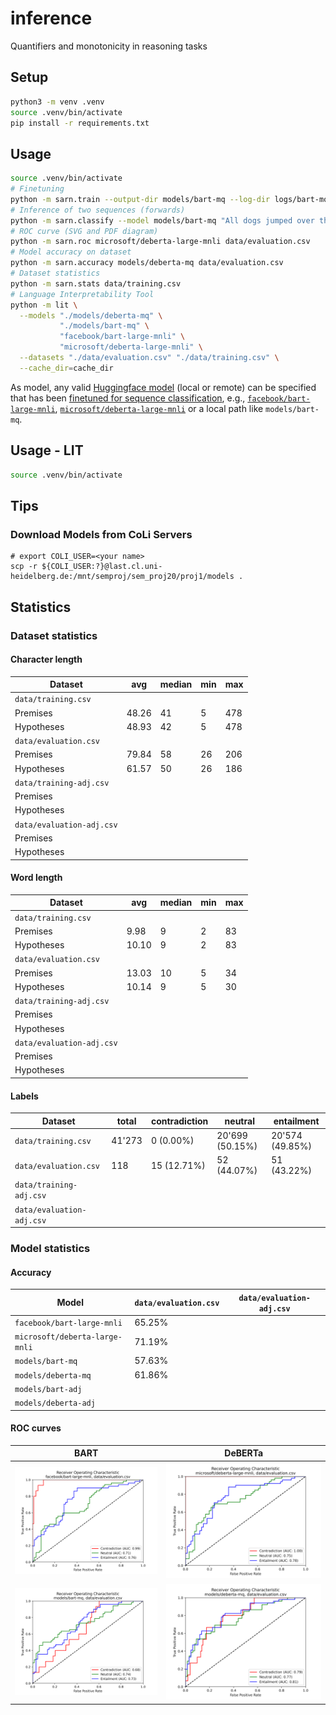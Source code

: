 # inference

Quantifiers and monotonicity in reasoning tasks

## Setup

```sh
python3 -m venv .venv
source .venv/bin/activate
pip install -r requirements.txt
```

## Usage

```sh
source .venv/bin/activate
# Finetuning
python -m sarn.train --output-dir models/bart-mq --log-dir logs/bart-mq facebook/bart-large-mnli data/training.csv
# Inference of two sequences (forwards)
python -m sarn.classify --model models/bart-mq "All dogs jumped over the fence." "Some small dogs jumped over the fence."
# ROC curve (SVG and PDF diagram)
python -m sarn.roc microsoft/deberta-large-mnli data/evaluation.csv
# Model accuracy on dataset
python -m sarn.accuracy models/deberta-mq data/evaluation.csv
# Dataset statistics
python -m sarn.stats data/training.csv
# Language Interpretability Tool
python -m lit \
  --models "./models/deberta-mq" \
           "./models/bart-mq" \
           "facebook/bart-large-mnli" \
           "microsoft/deberta-large-mnli" \
  --datasets "./data/evaluation.csv" "./data/training.csv" \
  --cache_dir=cache_dir
```

As model, any valid [Huggingface model](https://huggingface.co/transformers/pretrained_models.html) (local or remote) can be specified that has been [finetuned for sequence classification](https://huggingface.co/models?pipeline_tag=text-classification), e.g., [`facebook/bart-large-mnli`](https://huggingface.co/facebook/bart-large-mnli), [`microsoft/deberta-large-mnli`](https://huggingface.co/microsoft/deberta-large-mnli) or a local path like `models/bart-mq`.

## Usage - LIT

```sh
source .venv/bin/activate
```

## Tips

### Download Models from CoLi Servers

```
# export COLI_USER=<your name>
scp -r ${COLI_USER:?}@last.cl.uni-heidelberg.de:/mnt/semproj/sem_proj20/proj1/models .
```

## Statistics

### Dataset statistics

#### Character length

| Dataset                   | avg   | median | min | max |
| ------------------------- | ----- | ------ | --- | --- |
| `data/training.csv`       |
| Premises                  | 48.26 | 41     | 5   | 478 |
| Hypotheses                | 48.93 | 42     | 5   | 478 |
| `data/evaluation.csv`     |
| Premises                  | 79.84 | 58     | 26  | 206 |
| Hypotheses                | 61.57 | 50     | 26  | 186 |
| `data/training-adj.csv`   |
| Premises                  |       |        |     |     |
| Hypotheses                |       |        |     |     |
| `data/evaluation-adj.csv` |
| Premises                  |       |        |     |     |
| Hypotheses                |       |        |     |     |

#### Word length

| Dataset                   | avg   | median | min | max |
| ------------------------- | ----- | ------ | --- | --- |
| `data/training.csv`       |
| Premises                  | 9.98  | 9      | 2   | 83  |
| Hypotheses                | 10.10 | 9      | 2   | 83  |
| `data/evaluation.csv`     |
| Premises                  | 13.03 | 10     | 5   | 34  |
| Hypotheses                | 10.14 | 9      | 5   | 30  |
| `data/training-adj.csv`   |
| Premises                  |       |        |     |     |
| Hypotheses                |       |        |     |     |
| `data/evaluation-adj.csv` |
| Premises                  |       |        |     |     |
| Hypotheses                |       |        |     |     |

#### Labels

| Dataset                   | total  | contradiction | neutral         | entailment      |
| ------------------------- | ------ | ------------- | --------------- | --------------- |
| `data/training.csv`       | 41'273 | 0 (0.00%)     | 20'699 (50.15%) | 20'574 (49.85%) |
| `data/evaluation.csv`     | 118    | 15 (12.71%)   | 52 (44.07%)     | 51 (43.22%)     |
| `data/training-adj.csv`   |        |               |                 |                 |
| `data/evaluation-adj.csv` |        |               |                 |                 |

### Model statistics

#### Accuracy

| Model                          | `data/evaluation.csv` | `data/evaluation-adj.csv` |
| ------------------------------ | --------------------- | ------------------------- |
| `facebook/bart-large-mnli`     | 65.25%                |                           |
| `microsoft/deberta-large-mnli` | 71.19%                |                           |
| `models/bart-mq`               | 57.63%                |                           |
| `models/deberta-mq`            | 61.86%                |                           |
| `models/bart-adj`              |                       |                           |
| `models/deberta-adj`           |                       |                           |

#### ROC curves

| BART                                                               | DeBERTa                                                                |
| ------------------------------------------------------------------ | ---------------------------------------------------------------------- |
| ![](diagrams/roc_facebook-bart-large-mnli_data-evaluation-csv.svg) | ![](diagrams/roc_microsoft-deberta-large-mnli_data-evaluation-csv.svg) |
| ![](diagrams/roc_models-bart-mq_data-evaluation-csv.svg)           | ![](diagrams/roc_models-deberta-mq_data-evaluation-csv.svg)            |
